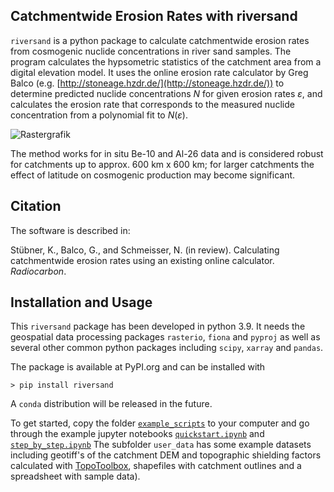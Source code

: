 Catchmentwide Erosion Rates with riversand 
------------------------------------------

`riversand` is a python package to calculate catchmentwide erosion rates from
cosmogenic nuclide concentrations in river sand samples. The program calculates
the hypsometric statistics of the catchment area from a digital elevation model.
It uses the online erosion rate calculator by Greg Balco
(e.g. [http://stoneage.hzdr.de/](http://stoneage.hzdr.de/)) to determine predicted
nuclide concentrations $N$ for given erosion rates $\varepsilon$, and calculates
the erosion rate that corresponds to the measured nuclide concentration from a
polynomial fit to $N(\varepsilon)$.

![Rastergrafik](https://user-images.githubusercontent.com/73031498/221909077-601ccea1-880b-4738-89d8-2ff57a16c89b.png)


The method works for in situ Be-10 and Al-26 data and is considered
robust for catchments up to approx. 600 km x 600 km; for larger catchments
the effect of latitude on cosmogenic production may become significant.

Citation
--------

The software is described in:

Stübner, K., Balco, G., and Schmeisser, N. (in review). Calculating catchmentwide erosion rates using an existing online calculator. *Radiocarbon*. 

Installation and Usage
----------------------

This `riversand` package has been developed in python 3.9. It needs the
geospatial data processing packages `rasterio`, `fiona` and `pyproj` as 
well as several other common python packages including `scipy`, `xarray`
and `pandas`.

The package is available at PyPI.org and can be installed with
```
> pip install riversand
```
A `conda` distribution will be released in the future.

To get started, copy the  folder [`example_scripts`](https://github.com/kstueb/riversand/tree/main/riversand/example_scripts)
to your computer and go through the example jupyter notebooks
[`quickstart.ipynb`](https://github.com/kstueb/riversand/blob/main/riversand/example_scripts/quickstart.ipynb) and
[`step_by_step.ipynb`](https://github.com/kstueb/riversand/blob/main/riversand/example_scripts/step_by_step.ipynb)
The subfolder `user_data` has some example datasets including geotiff's
of the catchment DEM and topographic shielding factors calculated with
[TopoToolbox](https://topotoolbox.wordpress.com),
shapefiles with catchment outlines and a spreadsheet with sample data).
